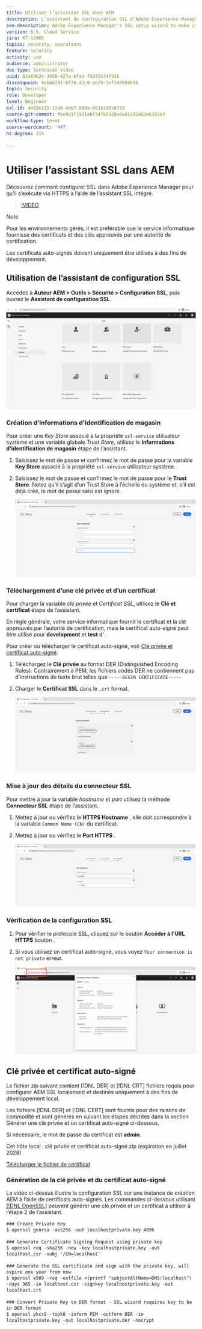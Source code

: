 ```yaml
---
title: Utiliser l’assistant SSL dans AEM
description: L’assistant de configuration SSL d’Adobe Experience Manager facilite la configuration d’une instance d’AEM pour qu’elle fonctionne via HTTPS.
seo-description: Adobe Experience Manager's SSL setup wizard to make it easier to set up an AEM instance to run over HTTPS.
version: 6.5, Cloud Service
jira: KT-13465
topics: security, operations
feature: Security
activity: use
audience: administrator
doc-type: technical video
uuid: 82a6962e-3658-427a-bfad-f5d35524f93b
discoiquuid: 9e666741-0f76-43c9-ab79-1ef149884686
topic: Security
role: Developer
level: Beginner
exl-id: 4e69e115-12a6-4a57-90da-b91e345c6723
source-git-commit: f6e9d1f1991abf34765b28e6e05382a58a6203e3
workflow-type: tm+mt
source-wordcount: '447'
ht-degree: 31%

---
```


# Utiliser l’assistant SSL dans AEM

Découvrez comment configurer SSL dans Adobe Experience Manager pour qu’il s’exécute via HTTPS à l’aide de l’assistant SSL intégré.

>[!VIDEO](https://video.tv.adobe.com/v/17993?quality=12&learn=on)


>[!NOTE]
>
>Pour les environnements gérés, il est préférable que le service informatique fournisse des certificats et des clés approuvés par une autorité de certification.
>
>Les certificats auto-signés doivent uniquement être utilisés à des fins de développement.

## Utilisation de l’assistant de configuration SSL

Accédez à __Auteur AEM > Outils > Sécurité > Configuration SSL__, puis ouvrez le __Assistant de configuration SSL__.

![Assistant de configuration SSL](assets/use-the-ssl-wizard/ssl-config-wizard.png)

### Création d’informations d’identification de magasin

Pour créer une _Key Store_ associé à la propriété `ssl-service` utilisateur système et une variable globale _Trust Store_, utilisez le __Informations d’identification de magasin__ étape de l’assistant.

1. Saisissez le mot de passe et confirmez le mot de passe pour la variable __Key Store__ associé à la propriété `ssl-service` utilisateur système.
1. Saisissez le mot de passe et confirmez le mot de passe pour le __Trust Store__. Notez qu’il s’agit d’un Trust Store à l’échelle du système et, s’il est déjà créé, le mot de passe saisi est ignoré.

   ![Configuration SSL - Informations d’identification de magasin](assets/use-the-ssl-wizard/store-credentials.png)

### Téléchargement d’une clé privée et d’un certificat

Pour charger la variable _clé privée_ et _Certificat SSL_, utilisez le __Clé et certificat__ étape de l’assistant.

En règle générale, votre service informatique fournit le certificat et la clé approuvés par l’autorité de certification, mais le certificat auto-signé peut être utilisé pour __development__ et __test__ d’ .

Pour créer ou télécharger le certificat auto-signé, voir [Clé privée et certificat auto-signé](#self-signed-private-key-and-certificate).

1. Téléchargez le __Clé privée__ au format DER (Distinguished Encoding Rules). Contrairement à PEM, les fichiers codés DER ne contiennent pas d’instructions de texte brut telles que `-----BEGIN CERTIFICATE-----`
1. Charger le __Certificat SSL__ dans le `.crt` format.

   ![Configuration SSL - Clé privée et certificat](assets/use-the-ssl-wizard/privatekey-and-certificate.png)

### Mise à jour des détails du connecteur SSL

Pour mettre à jour la variable _hostname_ et _port_ utilisez la méthode __Connecteur SSL__ étape de l’assistant.

1. Mettez à jour ou vérifiez le __HTTPS Hostname__ , elle doit correspondre à la variable `Common Name (CN)` du certificat.
1. Mettez à jour ou vérifiez le __Port HTTPS__ .

   ![Configuration SSL - détails du connecteur SSL](assets/use-the-ssl-wizard/ssl-connector-details.png)

### Vérification de la configuration SSL

1. Pour vérifier le protocole SSL, cliquez sur le bouton __Accéder à l’URL HTTPS__ bouton .
1. Si vous utilisez un certificat auto-signé, vous voyez `Your connection is not private` erreur.

   ![Configuration SSL - Vérification de l’AEM via HTTPS](assets/use-the-ssl-wizard/verify-aem-over-ssl.png)

## Clé privée et certificat auto-signé

Le fichier zip suivant contient [!DNL DER] et [!DNL CRT] fichiers requis pour configurer AEM SSL localement et destinés uniquement à des fins de développement local.

Les fichiers [!DNL DER] et [!DNL CERT] sont fournis pour des raisons de commodité et sont générés en suivant les étapes décrites dans la section Générer une clé privée et un certificat auto-signé ci-dessous.

Si nécessaire, le mot de passe du certificat est **admin**.

Cet hôte local : clé privée et certificat auto-signé.zip (expiration en juillet 2028)

[Télécharger le fichier de certificat](assets/use-the-ssl-wizard/certificate.zip)

### Génération de la clé privée et du certificat auto-signé

La vidéo ci-dessus illustre la configuration SSL sur une instance de création AEM à l’aide de certificats auto-signés. Les commandes ci-dessous utilisant [[!DNL OpenSSL]](https://www.openssl.org/) peuvent générer une clé privée et un certificat à utiliser à l’étape 2 de l’assistant.

```shell
### Create Private Key
$ openssl genrsa -aes256 -out localhostprivate.key 4096

### Generate Certificate Signing Request using private key
$ openssl req -sha256 -new -key localhostprivate.key -out localhost.csr -subj '/CN=localhost'

### Generate the SSL certificate and sign with the private key, will expire one year from now
$ openssl x509 -req -extfile <(printf "subjectAltName=DNS:localhost") -days 365 -in localhost.csr -signkey localhostprivate.key -out localhost.crt

### Convert Private Key to DER format - SSL wizard requires key to be in DER format
$ openssl pkcs8 -topk8 -inform PEM -outform DER -in localhostprivate.key -out localhostprivate.der -nocrypt
```
